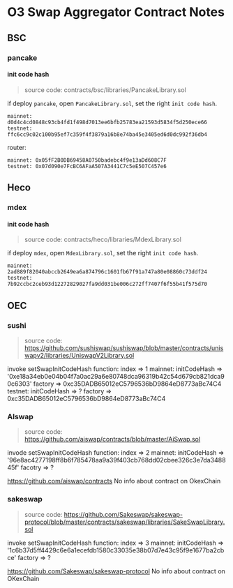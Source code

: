 # O3 Swap Aggregator Contract Notes

## BSC

### pancake

#### init code hash

> source code: contracts/bsc/libraries/PancakeLibrary.sol

if deploy `pancake`, open `PancakeLibrary.sol`, set the right `init code hash`.

    mainnet: d0d4c4cd0848c93cb4fd1f498d7013ee6bfb25783ea21593d5834f5d250ece66
    testnet: ffc6cc9c02c100b95ef7c359f4f3879a16b8e74ba45e3405ed6d0dc992f36db4

router:

    mainnet: 0x05fF2B0DB69458A0750badebc4f9e13aDd608C7F
    testnet: 0x07d090e7FcBC6AFaA507A3441C7c5eE507C457e6

## Heco

### mdex

#### init code hash

> source code: contracts/heco/libraries/MdexLibrary.sol

if deploy `mdex`, open `MdexLibrary.sol`, set the right `init code hash`.

    mainnet: 2ad889f82040abccb2649ea6a874796c1601fb67f91a747a80e08860c73ddf24
    testnet: 7b92ccbc2ceb93d12272829027fa9dd031be006c272ff7407f6f55b41f575d70

## OEC

### sushi

> source code: https://github.com/sushiswap/sushiswap/blob/master/contracts/uniswapv2/libraries/UniswapV2Library.sol

invoke setSwapInitCodeHash function:  index => 1
    mainnet: initCodeHash => '0xe18a34eb0e04b04f7a0ac29a6e80748dca96319b42c54d679cb821dca90c6303'
             factory => 0xc35DADB65012eC5796536bD9864eD8773aBc74C4
    testnet: initCodeHash => ?
             factory => 0xc35DADB65012eC5796536bD9864eD8773aBc74C4  

### AIswap

> source code: https://github.com/aiswap/contracts/blob/master/AiSwap.sol

invode setSwapInitCodeHash function: index => 2
    mainnet: initCodeHash => '96e8ac4277198ff8b6f785478aa9a39f403cb768dd02cbee326c3e7da348845f'
             facotry => ?

https://github.com/aiswap/contracts No info about contract on OkexChain

### sakeswap

 > source code: https://github.com/Sakeswap/sakeswap-protocol/blob/master/contracts/sakeswap/libraries/SakeSwapLibrary.sol

 invoke setSwapInitCodeHash function: index => 3
    mainnet: initCodeHash =>  '1c6b37d5ff4429c6e6a1ecefdb1580c33035e38b07d7e43c95f9e1677ba2cbce'
             factory => ?

https://github.com/Sakeswap/sakeswap-protocol No info about contract on OKexChain
